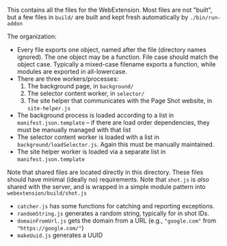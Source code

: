 This contains all the files for the WebExtension.  Most files are not "built", but a few files in `build/` are built and kept fresh automatically by `./bin/run-addon`

The organization:

- Every file exports one object, named after the file (directory names ignored).  The one object may be a function.  File case should match the object case.  Typically a mixed-case filename exports a function, while modules are exported in all-lowercase.
- There are three workers/processes:
  1. The background page, in `background/`
  2. The selector content worker, in `selector/`
  3. The site helper that communicates with the Page Shot website, in `site-helper.js`
- The background process is loaded according to a list in `manifest.json.template` – if there are load order dependencies, they must be manually managed with that list
- The selector content worker is loaded with a list in `background/loadSelector.js`.  Again this must be manually maintained.
- The site helper worker is loaded via a separate list in `manifest.json.template`

Note that shared files are located directly in this directory.  These files should have minimal (ideally no) requirements.  Note that `shot.js` is *also* shared with the server, and is wrapped in a simple module pattern into `webextension/build/shot.js`

- `catcher.js` has some functions for catching and reporting exceptions.
- `randomString.js` generates a random string, typically for in shot IDs.
- `domainFromUrl.js` gets the domain from a URL (e.g., `"google.com"` from `"https://google.com/"`)
- `makeUuid.js` generates a UUID
